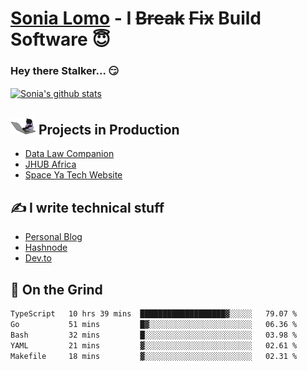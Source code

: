 # [Sonia Lomo](https://sonylomo.github.io/) - I ~~Break~~ ~~Fix~~ Build Software 😇
### Hey there Stalker... 😏 

<a href="https://github.com/sonylomo/github-readme-stats">
  <img align="center" src="https://media.giphy.com/media/lU05nFSW6Y2A/giphy.gif" alt="Sonia's github stats" />
</a>

## <img src="assets/devcat.gif" width="40"> Projects in Production
- [Data Law Companion](https://datalawcompanion.org/)
- [JHUB Africa](https://jhubafrica.com/)
- [Space Ya Tech Website](https://www.spaceyatech.com/)

## ✍️ I write technical stuff
- [Personal Blog](https://sonylomo-github-io.vercel.app/blog)
- [Hashnode](https://sonylomo.hashnode.dev/)
- [Dev.to](https://dev.to/sonylomo)

## 🤡 On the Grind
<!--START_SECTION:waka-->

```txt
TypeScript   10 hrs 39 mins  ███████████████████▓░░░░░   79.07 %
Go           51 mins         █▓░░░░░░░░░░░░░░░░░░░░░░░   06.36 %
Bash         32 mins         █░░░░░░░░░░░░░░░░░░░░░░░░   03.98 %
YAML         21 mins         ▓░░░░░░░░░░░░░░░░░░░░░░░░   02.61 %
Makefile     18 mins         ▓░░░░░░░░░░░░░░░░░░░░░░░░   02.31 %
```

<!--END_SECTION:waka-->
